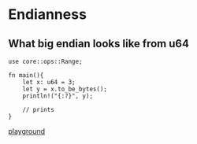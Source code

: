 # Endianness

## What big endian looks like from u64

```
use core::ops::Range;

fn main(){
    let x: u64 = 3;
    let y = x.to_be_bytes();
    println!("{:?}", y);
    
    // prints
} 
```

[playground](https://play.rust-lang.org/?version=stable&mode=debug&edition=2018&gist=74327ba36eba7ac9f7bc45be23968379)
